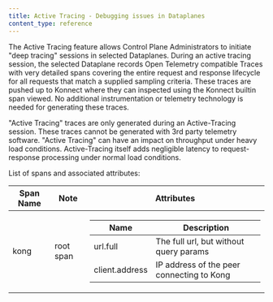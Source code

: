 ```yaml
---
title: Active Tracing - Debugging issues in Dataplanes
content_type: reference
---
```


The Active Tracing feature allows Control Plane Administrators to initiate "deep tracing" sessions in selected Dataplanes. During an active tracing session, the selected Dataplane records Open Telemetry compatible Traces with very detailed spans covering the entire request and response lifecycle for all requests that match a supplied sampling criteria. These traces are pushed up to Konnect where they can inspected using the Konnect builtin span viewed. No additional instrumentation or telemetry technology is needed for generating these traces. 

"Active Tracing" traces are only generated during an Active-Tracing session. These traces cannot be generated with 3rd party telemetry software. "Active Tracing" can have an impact on throughput under heavy load conditions. Active-Tracing itself adds negligible latency to request-response processing under normal load conditions.

List of spans and associated attributes:
<table>
  <thead>
    <th>Span Name</th>
    <th>Note</th>
    <th>Attributes</th>
  </thead>
  <tbody>
    <tr>
      <td>kong</td>
      <td>root span</td>
      <td>
        <table>
          <thead>
            <th>Name</th>
            <th>Description</th>
          </thead>
          <tbody>
            <tr>
              <td>url.full</td>
              <td>The full url, but without query params</td>
            </tr>
            <tr>
              <td>client.address</td>
              <td>IP address of the peer connecting to Kong</td>
            </tr>
          </tbody>
        </table>
      </td>
    </tr>
  </tbody>
</table>


